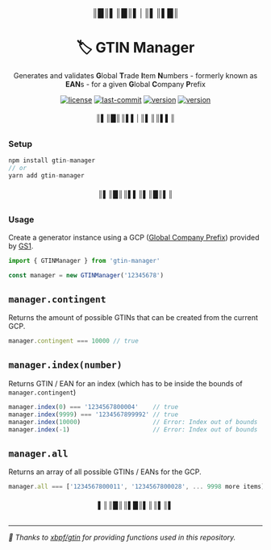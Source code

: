 <h3 align="center">║█║▌║█║▌│║▌║▌█║</h3>

<h1 align="center">🏷️ GTIN Manager</h1>

<p align="center">
  Generates and validates <b>G</b>lobal <b>T</b>rade <b>I</b>tem <b>N</b>umbers - formerly known as <b>EAN</b>s - for a given <b>G</b>lobal <b>C</b>ompany <b>P</b>refix
</p>

<p align="center">
  <a href="https://github.com/RienNeVaPlus/gtin-manager/blob/master/LICENSE"><img src="https://img.shields.io/npm/l/gtin-manager.svg" alt="license"/></a>
  <a href="https://github.com/RienNeVaPlus/gtin-manager/commits/master"><img src="https://img.shields.io/github/last-commit/riennevaplus/gtin-manager.svg" alt="last-commit"/></a>
  <a href="https://github.com/RienNeVaPlus/gtin-manager/blob/master/package.json"><img src="https://img.shields.io/github/package-json/v/riennevaplus/gtin-manager.svg" alt="version"/></a>
  <a href="https://github.com/RienNeVaPlus/gtin-manager"><img src="https://img.shields.io/github/repo-size/riennevaplus/gtin-manager.svg" alt="version"/></a>
</p>


<h6 align="center">║▌║█║║▌▌│║▌║║▌▌║</h6>

### Setup

```ts
npm install gtin-manager
// or
yarn add gtin-manager
```

<h6 align="center">║▌║█║║▌▌║▌║█║▌║</h6>

### Usage
Create a generator instance using a GCP ([Global Company Prefix](https://www.gs1ie.org/standards/identification/global-company-prefix-gcp/)) provided by [GS1](https://www.gs1-germany.de/).

```ts
import { GTINManager } from 'gtin-manager'

const manager = new GTINManager('12345678')
```

<a id='manager-contingent'></a>
`manager.contingent`
---

Returns the amount of possible GTINs that can be created from the current GCP.

```ts
manager.contingent === 10000 // true
```

<a id='manager-index'></a>
`manager.index(number)`
---

Returns GTIN / EAN for an index (which has to be inside the bounds of `manager.contingent`)

```ts
manager.index(0) === '1234567800004'    // true
manager.index(9999) === '1234567899992' // true
manager.index(10000)                    // Error: Index out of bounds
manager.index(-1)                       // Error: Index out of bounds
```

<a id='generator-all'></a>
`manager.all`
---

Returns an array of all possible GTINs / EANs for the GCP.


```ts
manager.all === ['1234567800011', '1234567800028', ... 9998 more items] // true
```


<h6 align="center">▌║║█║║▌█║▌║║▌║▌</h6>

---

*🌻 Thanks to [xbpf/gtin](https://github.com/xbpf/gtin) for providing functions used in this repository.*
